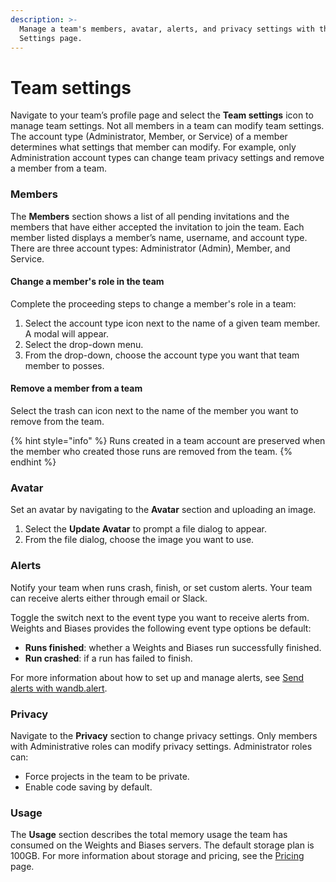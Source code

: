 ```yaml
---
description: >-
  Manage a team's members, avatar, alerts, and privacy settings with the Team
  Settings page.
---
```


# Team settings

Navigate to your team’s profile page and select the **Team settings** icon to manage team settings. Not all members in a team can modify team settings. The account type (Administrator, Member, or Service) of a member determines what settings that member can modify. For example, only Administration account types can change team privacy settings and remove a member from a team.

### Members

The **Members** section shows a list of all pending invitations and the members that have either accepted the invitation to join the team. Each member listed displays a member’s name, username, and account type. There are three account types: Administrator (Admin), Member, and Service.

#### Change a member's role in the team

Complete the proceeding steps to change a member's role in a team:

1. Select the account type icon next to the name of a given team member. A modal will appear.
2. Select the drop-down menu.
3. From the drop-down, choose the account type you want that team member to posses.

#### Remove a member from a team

Select the trash can icon next to the name of the member you want to remove from the team.

{% hint style="info" %}
Runs created in a team account are preserved when the member who created those runs are removed from the team.
{% endhint %}

### Avatar

Set an avatar by navigating to the **Avatar** section and uploading an image.&#x20;

1. Select the **Update Avatar** to prompt a file dialog to appear.&#x20;
2. From the file dialog, choose the image you want to use.

### Alerts

Notify your team when runs crash, finish, or set custom alerts. Your team can receive alerts either through email or Slack.

Toggle the switch next to the event type you want to receive alerts from. Weights and Biases provides the following event type options be default:

* **Runs finished**: whether a Weights and Biases run successfully finished.
* **Run crashed**: if a run has failed to finish.

For more information about how to set up and manage alerts, see [Send alerts with wandb.alert](https://docs.wandb.ai/guides/track/alert).

### Privacy

Navigate to the **Privacy** section to change privacy settings. Only members with Administrative roles can modify privacy settings. Administrator roles can:

* Force projects in the team to be private.
* Enable code saving by default.

### Usage

The **Usage** section describes the total memory usage the team has consumed on the Weights and Biases servers. The default storage plan is 100GB. For more information about storage and pricing, see the [Pricing](https://wandb.ai/site/pricing) page.&#x20;
